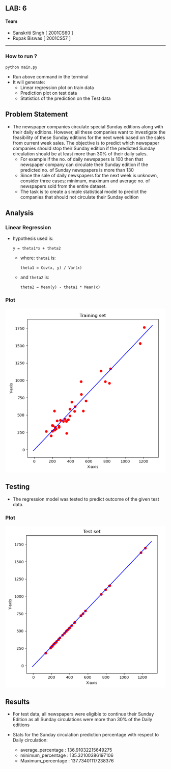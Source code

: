 ## LAB: 6
#### Team
- Sanskriti Singh [ 2001CS60 ]
- Rupak Biswas [ 2001CS57 ]
---
### How to run ?
```
python main.py
```
- Run above command in the terminal
- It will generate:
    - Linear regression plot on train data
    - Prediction plot on test data
    - Statistics of the prediction on the Test data

## Problem Statement

- The newspaper companies circulate special Sunday editions along with their daily editions. However, all these companies want to investigate the feasibility of these Sunday editions for the next week based on the sales from current week sales. The objective is to predict which newspaper companies should stop their Sunday edition if the predicted Sunday circulation should be at least more than 30% of their daily sales.
    - For example if the no. of daily newspapers is 100 then that newspaper company can circulate their Sunday edition if the predicted no. of Sunday newspapers is more than 130
    - Since the sale of daily newspapers for the next week is unknown, consider three cases; minimum, maximum and average no. of newspapers sold from the entire dataset.
    - The task is to create a simple statistical model to predict the companies that should not circulate their Sunday edition


## Analysis

### Linear Regression

- hypothesis used is:
    ```
    y = theta1*x + theta2
    ```

    - where: `theta1` is:
        ```
        theta1 = Cov(x, y) / Var(x)
        ```
    - and `theta2` is:
        ```
        theta2 = Mean(y) - theta1 * Mean(x)
        ```
### Plot

![Regression on Training Data](Lab7_Figure_2.png)

## Testing

- The regression model was tested to predict outcome of the given test data.
### Plot

![Prediction on Test Data](Lab7_Figure_3.png)

## Results

- For test data, all newspapers were eligible to continue their Sunday Edition as all Sunday circulations were more than 30% of the Daily editions

- Stats for the Sunday circulation prediction percentage with respect to Daily circulation: 
    - average_percentage :  136.91032215649275
    - minimum_percentage :  135.32100386197106
    - Maximum_percentage :  137.73401117238376



